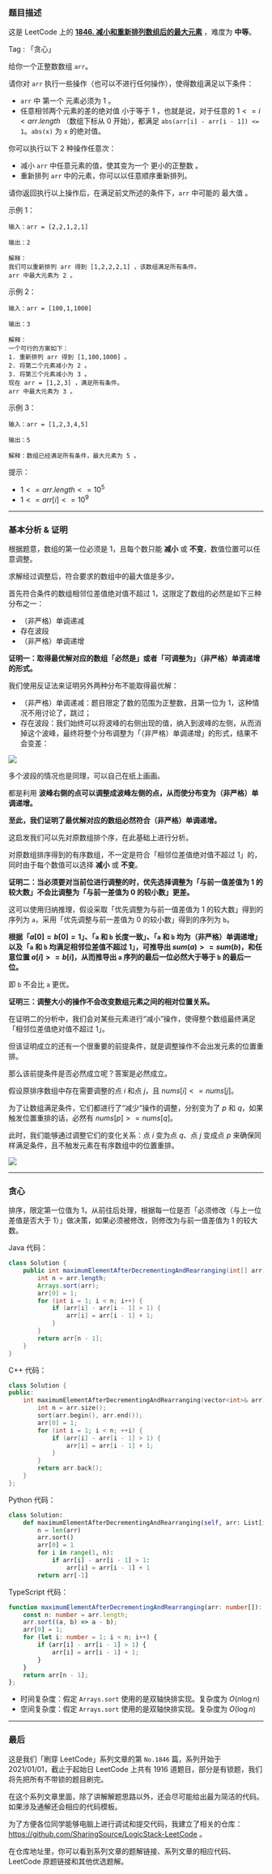 ### 题目描述

这是 LeetCode 上的 **[1846. 减小和重新排列数组后的最大元素](https://leetcode-cn.com/problems/maximum-element-after-decreasing-and-rearranging/solution/gong-shui-san-xie-noxiang-xin-ke-xue-xi-yh9qt/)** ，难度为 **中等**。

Tag : 「贪心」



给你一个正整数数组 `arr`。

请你对 `arr` 执行一些操作（也可以不进行任何操作），使得数组满足以下条件：

* `arr` 中 第一个 元素必须为 1 。
* 任意相邻两个元素的差的绝对值 小于等于 $1$ ，也就是说，对于任意的 $1 <= i < arr.length$ （数组下标从 $0$ 开始），都满足 `abs(arr[i] - arr[i - 1]) <= 1`。`abs(x)` 为 `x` 的绝对值。

你可以执行以下 2 种操作任意次：
* 减小 `arr` 中任意元素的值，使其变为一个 更小的正整数 。
* 重新排列 `arr` 中的元素，你可以以任意顺序重新排列。

请你返回执行以上操作后，在满足前文所述的条件下，`arr` 中可能的 最大值 。

示例 1：
```
输入：arr = [2,2,1,2,1]

输出：2

解释：
我们可以重新排列 arr 得到 [1,2,2,2,1] ，该数组满足所有条件。
arr 中最大元素为 2 。
```
示例 2：
```
输入：arr = [100,1,1000]

输出：3

解释：
一个可行的方案如下：
1. 重新排列 arr 得到 [1,100,1000] 。
2. 将第二个元素减小为 2 。
3. 将第三个元素减小为 3 。
现在 arr = [1,2,3] ，满足所有条件。
arr 中最大元素为 3 。
```
示例 3：
```
输入：arr = [1,2,3,4,5]

输出：5

解释：数组已经满足所有条件，最大元素为 5 。
```

提示：
* $1 <= arr.length <= 10^5$
* $1 <= arr[i] <= 10^9$

---

### 基本分析 & 证明

根据题意，数组的第一位必须是 $1$，且每个数只能 **减小** 或 **不变**，数值位置可以任意调整。

求解经过调整后，符合要求的数组中的最大值是多少。

首先符合条件的数组相邻位差值绝对值不超过 $1$，这限定了数组的必然是如下三种分布之一：

* （非严格）单调递减
* 存在波段
* （非严格）单调递增

**证明一：取得最优解对应的数组「必然是」或者「可调整为」（非严格）单调递增的形式。**

我们使用反证法来证明另外两种分布不能取得最优解：

* （非严格）单调递减：题目限定了数的范围为正整数，且第一位为 $1$，这种情况不用讨论了，跳过；
* 存在波段：我们始终可以将波峰的右侧出现的值，纳入到波峰的左侧，从而消掉这个波峰，最终将整个分布调整为「（非严格）单调递增」的形式，结果不会变差：

![](https://pic.leetcode-cn.com/1626313722-UOzMRP-image.png)

多个波段的情况也是同理，可以自己在纸上画画。

都是利用 **波峰右侧的点可以调整成波峰左侧的点，从而使分布变为（非严格）单调递增。**

**至此，我们证明了最优解对应的数组必然符合（非严格）单调递增。**

这启发我们可以先对原数组排个序，在此基础上进行分析。

对原数组排序得到的有序数组，不一定是符合「相邻位差值绝对值不超过 $1$」的，同时由于每个数值可以选择 **减小** 或 **不变**。

**证明二：当必须要对当前位进行调整的时，优先选择调整为「与前一值差值为 $1$ 的较大数」不会比调整为「与前一差值为 $0$ 的较小数」更差。**

这可以使用归纳推理，假设采取「优先调整为与前一值差值为 $1$ 的较大数」得到的序列为 `a`，采用「优先调整与前一差值为 $0$ 的较小数」得到的序列为 `b`。

**根据「$a[0] = b[0] = 1$」、「`a` 和 `b` 长度一致」、「`a` 和 `b` 均为（非严格）单调递增」以及「`a` 和 `b` 均满足相邻位差值不超过 $1$」，可推导出 $sum(a) >= sum(b)$，和任意位置 $a[i] >= b[i]$，从而推导出 `a` 序列的最后一位必然大于等于 `b` 的最后一位。**

即 `b` 不会比 `a` 更优。

**证明三：调整大小的操作不会改变数组元素之间的相对位置关系。**

在证明二的分析中，我们会对某些元素进行“减小”操作，使得整个数组最终满足「相邻位差值绝对值不超过 $1$」。

但该证明成立的还有一个很重要的前提条件，就是调整操作不会出发元素的位置重排。

那么该前提条件是否必然成立呢？答案是必然成立。

假设原排序数组中存在需要调整的点 $i$ 和点 $j$，且 $nums[i] <= nums[j]$。

为了让数组满足条件，它们都进行了“减少”操作的调整，分别变为了 $p$ 和 $q$，如果触发位置重排的话，必然有 $nums[p] >= nums[q]$。

此时，我们能够通过调整它们的变化关系：点 $i$ 变为点 $q$、点 $j$ 变成点 $p$ 来确保同样满足条件，且不触发元素在有序数组中的位置重排。

![](https://pic.leetcode-cn.com/1626316820-JbzSUo-image.png)

---

### 贪心

排序，限定第一位值为 $1$，从前往后处理，根据每一位是否「必须修改（与上一位差值是否大于 $1$）」做决策，如果必须被修改，则修改为与前一值差值为 $1$ 的较大数。

Java 代码：
```Java
class Solution {
    public int maximumElementAfterDecrementingAndRearranging(int[] arr) {
        int n = arr.length;
        Arrays.sort(arr);
        arr[0] = 1;
        for (int i = 1; i < n; i++) {
            if (arr[i] - arr[i - 1] > 1) {
                arr[i] = arr[i - 1] + 1;
            }
        }
        return arr[n - 1];
    }
}
```
C++ 代码：
```C++
class Solution {
public:
    int maximumElementAfterDecrementingAndRearranging(vector<int>& arr) {
        int n = arr.size();
        sort(arr.begin(), arr.end());
        arr[0] = 1;
        for (int i = 1; i < n; ++i) {
            if (arr[i] - arr[i - 1] > 1) {
                arr[i] = arr[i - 1] + 1;
            }
        }
        return arr.back();
    }
};
```
Python 代码：
```Python
class Solution:
    def maximumElementAfterDecrementingAndRearranging(self, arr: List[int]) -> int:
        n = len(arr)
        arr.sort()
        arr[0] = 1
        for i in range(1, n):
            if arr[i] - arr[i - 1] > 1:
                arr[i] = arr[i - 1] + 1
        return arr[-1]
```
TypeScript 代码：
```TypeScript
function maximumElementAfterDecrementingAndRearranging(arr: number[]): number {
    const n: number = arr.length;
    arr.sort((a, b) => a - b);
    arr[0] = 1;
    for (let i: number = 1; i < n; i++) {
        if (arr[i] - arr[i - 1] > 1) {
            arr[i] = arr[i - 1] + 1;
        }
    }
    return arr[n - 1];  
};
```
* 时间复杂度：假定 `Arrays.sort` 使用的是双轴快排实现。复杂度为 $O(n\log{n})$
* 空间复杂度：假定 `Arrays.sort` 使用的是双轴快排实现。复杂度为 $O(\log{n})$

---

### 最后

这是我们「刷穿 LeetCode」系列文章的第 `No.1846` 篇，系列开始于 2021/01/01，截止于起始日 LeetCode 上共有 1916 道题目，部分是有锁题，我们将先把所有不带锁的题目刷完。

在这个系列文章里面，除了讲解解题思路以外，还会尽可能给出最为简洁的代码。如果涉及通解还会相应的代码模板。

为了方便各位同学能够电脑上进行调试和提交代码，我建立了相关的仓库：https://github.com/SharingSource/LogicStack-LeetCode 。

在仓库地址里，你可以看到系列文章的题解链接、系列文章的相应代码、LeetCode 原题链接和其他优选题解。

